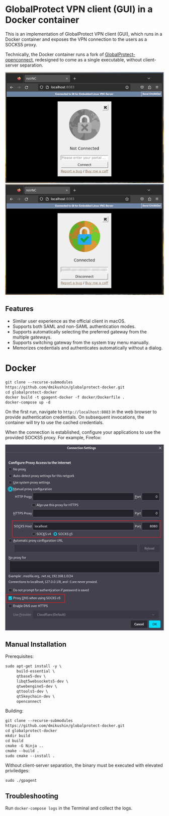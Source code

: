 # GlobalProtect VPN client (GUI) in a Docker container

This is an implementation of GlobalProtect VPN client (GUI), which runs in a Docker container and exposes the VPN connection to the users as a SOCKS5 proxy.

Technically, the Docker container runs a fork of [GlobalProtect-openconnect](https://github.com/yuezk/GlobalProtect-openconnect), redesigned to come as a single executable, without client-server separation.

<img src="screenshots/screenshot1.png"><img src="screenshots/screenshot2.png">

## Features

- Similar user experience as the official client in macOS.
- Supports both SAML and non-SAML authentication modes.
- Supports automatically selecting the preferred gateway from the multiple gateways.
- Supports switching gateway from the system tray menu manually.
- Memorizes credentials and authenticates automatically without a dialog.

# Docker
 
```
git clone --recurse-submodules https://github.com/dmikushin/globalprotect-docker.git
cd globalprotect-docker
docker build -t gpagent-docker -f docker/Dockerfile .
docker-compose up -d
```
 
On the first run, navigate to `http://localhost:8083` in the web browser to provide authentication credentials. On subsequent invocations, the container will  try to use the cached credentials.

When the connection is established, configure your applications to use the provided SOCKS5 proxy. For example, Firefox:

<img src="screenshots/screenshot3.png">

## Manual Installation

Prerequisites:

```
sudo apt-get install -y \
     build-essential \
     qtbase5-dev \
     libqt5websockets5-dev \
     qtwebengine5-dev \
     qttools5-dev \
     qt5keychain-dev \
     openconnect
```

Building:

```
git clone --recurse-submodules https://github.com/dmikushin/globalprotect-docker.git
cd globalprotect-docker
mkdir build
cd build
cmake -G Ninja ..
cmake --build .
sudo cmake --install .
```

Without client-server separation, the binary must be executed with elevated priviledges:

```
sudo ./gpagent
```

## Troubleshooting

Run `docker-compose logs` in the Terminal and collect the logs.

